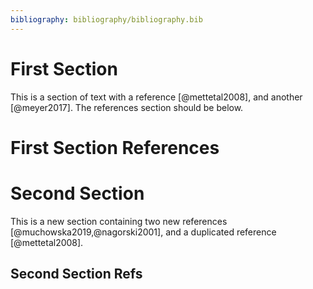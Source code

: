 ```yaml
---
bibliography: bibliography/bibliography.bib
---
```


# First Section

This is a section of text with a reference [@mettetal2008], and another [@meyer2017]. The references section should be below.

# First Section References

<div class="refs"></div>

# Second Section

This is a new section containing two new references [@muchowska2019,@nagorski2001], and a duplicated reference [@mettetal2008].

## Second Section Refs

<div class="refs"></div>

